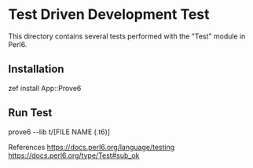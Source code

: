 # Test Driven Development Test
This directory contains several tests performed with the "Test" module in Perl6.

## Installation
zef install App::Prove6

## Run Test
prove6 --lib t/[FILE NAME (.t6)]

References
https://docs.perl6.org/language/testing
https://docs.perl6.org/type/Test#sub_ok
